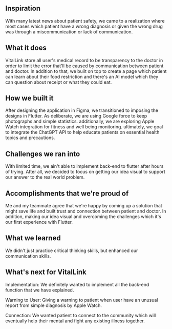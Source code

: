 ## Inspiration
With many latest news about patient safety, we came to a realization where most cases which patient have a wrong diagnosis or given the wrong drug was through a miscommunication or lack of communication. 

## What it does
VitalLink store all user's medical record to be transparency to the doctor in order to limit the error that'll be caused by communication between patient and doctor. In addition to that, we built on top to create a page which patient can learn about their food restriction and there's an AI model which they can question about receipt or what they could eat.

## How we built it
After designing the application in Figma, we transitioned to imposing the designs in Flutter. As deliberate, we are using Google force to keep photographs and simple statistics. additionally, we are exploring Apple Watch integration for fitness and well being monitoring. ultimately, we goal to integrate the ChatGPT API to help educate patients on essential health topics and precautions.

## Challenges we ran into
With limited time, we ain't able to implement back-end to flutter after hours of trying. After all, we decided to focus on getting our idea visual to support our answer to the real world problem.

## Accomplishments that we're proud of
Me and my teammate agree that we're happy by coming up a solution that might save life and built trust and connection between patient and doctor. In addition, making our idea visual and overcoming the challenges which it's our first experience with Flutter.

## What we learned
We didn't just practice critical thinking skills, but enhanced our communication skills. 

## What's next for VitalLink
Implementation: We definitely wanted to implement all the back-end function that we have explained. 

Warning to User: Giving a warning to patient when user have an unusual report from simple diagnosis by Apple Watch. 

Connection: We wanted patient to connect to the community which will eventually help their mental and fight any existing illness together.

